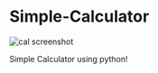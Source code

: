 # Simple-Calculator

![cal screenshot](https://user-images.githubusercontent.com/63442418/80995175-7982ba00-8e5b-11ea-9841-52f241f1880d.png)




Simple Calculator using python!
